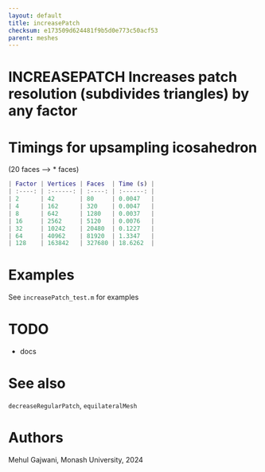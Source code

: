 ```yaml
---
layout: default
title: increasePatch
checksum: e173509d624481f9b5d0e773c50acf53
parent: meshes
---
```



 
# INCREASEPATCH Increases patch resolution (subdivides triangles) by any factor
 
# Timings for upsampling icosahedron

(20 faces --> * faces)

```matlab
| Factor | Vertices | Faces  | Time (s) |
| :----: | :------: | :----: | :------: |
| 2      | 42       | 80     | 0.0047   |
| 4      | 162      | 320    | 0.0047   |
| 8      | 642      | 1280   | 0.0037   |
| 16     | 2562     | 5120   | 0.0076   |
| 32     | 10242    | 20480  | 0.1227   |
| 64     | 40962    | 81920  | 1.3347   |
| 128    | 163842   | 327680 | 18.6262  |
```
 
# Examples

See `increasePatch_test.m` for examples

 
# TODO
-  docs 
 
# See also

`decreaseRegularPatch`, `equilateralMesh`

 
# Authors

Mehul Gajwani, Monash University, 2024

